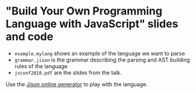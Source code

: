 "Build Your Own Programming Language with JavaScript" slides and code
==========================================

* `example.mylang` shows an example of the language we want to parse
* `grammar.jison` is the grammar describing the parsing and AST building rules of the language
* `jsconf2010.pdf` are the slides from the talk.

Use the [Jison online generator](http://jison.org/try/) to play with the language.
